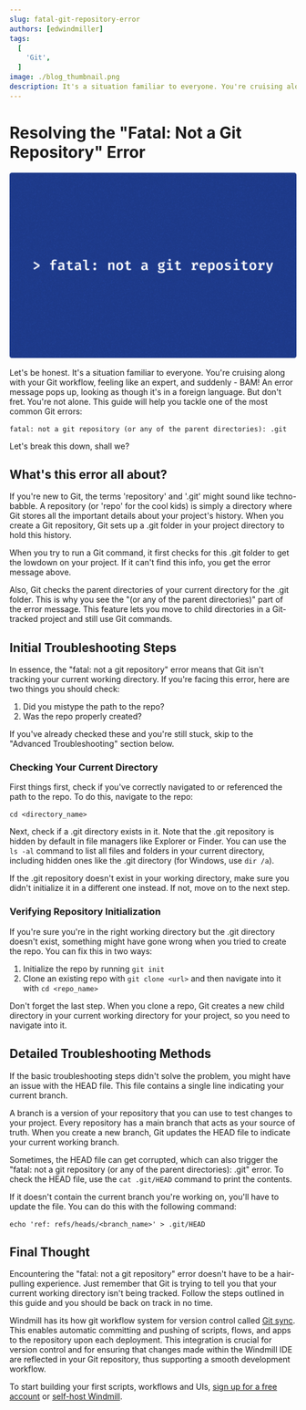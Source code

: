 ```yaml
---
slug: fatal-git-repository-error
authors: [edwindmiller]
tags:
  [
    'Git',
  ]
image: ./blog_thumbnail.png
description: It's a situation familiar to everyone. You're cruising along with your Git workflow, feeling like an expert, and suddenly - BAM! An error message pops up, looking as though it's in a foreign language.
---
```


# Resolving the "Fatal: Not a Git Repository" Error

![Resolving the "Fatal: Not a Git Repository" Error](./blog_thumbnail.png "Resolving the Fatal: Not a Git Repository Error")

Let's be honest. It's a situation familiar to everyone. You're cruising along with your Git workflow, feeling like an expert, and suddenly - BAM! An error message pops up, looking as though it's in a foreign language. But don't fret. You're not alone. This guide will help you tackle one of the most common Git errors:

```
fatal: not a git repository (or any of the parent directories): .git
```
Let's break this down, shall we?

## What's this error all about?

If you're new to Git, the terms 'repository' and '.git' might sound like techno-babble. A repository (or 'repo' for the cool kids) is simply a directory where Git stores all the important details about your project's history. When you create a Git repository, Git sets up a .git folder in your project directory to hold this history. 

When you try to run a Git command, it first checks for this .git folder to get the lowdown on your project. If it can't find this info, you get the error message above. 

Also, Git checks the parent directories of your current directory for the .git folder. This is why you see the "(or any of the parent directories)" part of the error message. This feature lets you move to child directories in a Git-tracked project and still use Git commands. 

## Initial Troubleshooting Steps

In essence, the "fatal: not a git repository" error means that Git isn't tracking your current working directory. If you're facing this error, here are two things you should check:

1. Did you mistype the path to the repo?
2. Was the repo properly created?

If you've already checked these and you're still stuck, skip to the "Advanced Troubleshooting" section below.

### Checking Your Current Directory

First things first, check if you've correctly navigated to or referenced the path to the repo. To do this, navigate to the repo:
```
cd <directory_name>
```
Next, check if a .git directory exists in it. Note that the .git repository is hidden by default in file managers like Explorer or Finder. You can use the `ls -al` command to list all files and folders in your current directory, including hidden ones like the .git directory (for Windows, use `dir /a`).

If the .git repository doesn't exist in your working directory, make sure you didn't initialize it in a different one instead. If not, move on to the next step.

### Verifying Repository Initialization

If you're sure you're in the right working directory but the .git directory doesn't exist, something might have gone wrong when you tried to create the repo. You can fix this in two ways:

1. Initialize the repo by running `git init`
2. Clone an existing repo with `git clone <url>` and then navigate into it with `cd <repo_name>`

Don't forget the last step. When you clone a repo, Git creates a new child directory in your current working directory for your project, so you need to navigate into it.

## Detailed Troubleshooting Methods

If the basic troubleshooting steps didn't solve the problem, you might have an issue with the HEAD file. This file contains a single line indicating your current branch. 

A branch is a version of your repository that you can use to test changes to your project. Every repository has a main branch that acts as your source of truth. When you create a new branch, Git updates the HEAD file to indicate your current working branch.

Sometimes, the HEAD file can get corrupted, which can also trigger the "fatal: not a git repository (or any of the parent directories): .git" error. To check the HEAD file, use the `cat .git/HEAD` command to print the contents.

If it doesn't contain the current branch you're working on, you'll have to update the file. You can do this with the following command:
```
echo 'ref: refs/heads/<branch_name>' > .git/HEAD
```
## Final Thought

Encountering the "fatal: not a git repository" error doesn't have to be a hair-pulling experience. Just remember that Git is trying to tell you that your current working directory isn't being tracked. Follow the steps outlined in this guide and you should be back on track in no time.

Windmill has its how git workflow system for version control called [Git sync](/docs/advanced/git_sync). This enables automatic committing and pushing of scripts, flows, and apps to the repository upon each deployment. This integration is crucial for version control and for ensuring that changes made within the Windmill IDE are reflected in your Git repository, thus supporting a smooth development workflow.

To start building your first scripts, workflows and UIs, [sign up for a free account](https://app.windmill.dev/user/login) or [self-host Windmill](/docs/advanced/self_host).